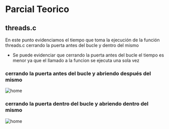 # Parcial Teorico

## threads.c
En este punto evidenciamos el tiempo que toma la ejecución de la función threads.c cerrando la puerta antes del bucle y dentro del mismo

* Se puede evidenciar que cerrando la puerta antes del bucle el tiempo es menor ya que el llamado a la funcion se ejecuta una sola vez

### cerrando la puerta antes del bucle y abriendo después del mismo

![home](Música/parte1.png)

### cerrando la puerta dentro del bucle y abriendo dentro del mismo
![home](Música/parte2.png)

 
